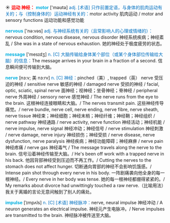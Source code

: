 ☀ <font color="red">**运动 神经：**</font>
<font color="sky blue">**motor**</font> ['məʊtə] 
<font color="#0070c0">adj. [术语] 只作前置定语，与身体的肌肉运动有关的；与（控制身体的）运动神经有关的：</font>motor activity 肌肉运动 / motor and sensory functions 运动功能和感觉功能

<font color="sky blue">**nervous**</font> ['nə:vəs] 
<font color="#0070c0">adj. 与神经系统有关的（且常影响人的心理或情绪的）：</font>nervous condition, nervous disease, nervous disorder 神经系统疾病；神经紊乱 / She was in a state of nervous exhaustion. 她的神经处于极度疲劳的状态。

<font color="sky blue">**message**</font> ['mesɪdӡ] 
<font color="#0070c0">n. [C] 大脑传输给身体某个部位（或某个身体部位传输给大脑）的信息：</font>The message arrives in your brain in a fraction of a second. 信息瞬间便可传输到大脑。
           
<font color="sky blue">**nerve**</font> [nɜ:v; 美 nɜ:rv]
<font color="#0070c0">n. [C] 神经：</font>pinched（美）, trapped（英） nerve 受压迫的神经 / sensitive nerve 敏感的神经 / damaged nerve 受损的神经 / facial, optic, sciatic, spinal nerve 面神经；视神经；坐骨神经；脊神经 / peripheral nerve 外周神经 / sensory nerve 感觉神经 / The nerve runs from the eye to the brain. 这根神经连接眼睛和大脑。/ The nerves transmit pain. 这些神经传导痛觉。/ nerve bundle, nerve cell, nerve ending, nerve fibre, nerve sheath, nerve tissue 神经束；神经细胞；神经末梢；神经纤维；神经鞘；神经组织 / nerve pathway 神经通路 / nerve activity, nerve function 神经活动；神经机能 / nerve impulse, nerve signal 神经冲动；神经信号 / nerve stimulation 神经刺激 / nerve damage, nerve injury 神经损伤；神经受损 / nerve disease, nerve dysfunction, nerve paralysis 神经疾病；神经功能障碍；神经麻痹 / nerve pain 神经疼痛 / nerve gas 神经毒气 / The message travels along the nerve to the brain. 信号沿着神经传输至大脑。/ He's been off work with a trapped nerve in his back. 他因背部神经受到压迫而不再工作。/ Cutting the nerves to the stomach does not affect hunger. 切断通向胃部的神经不会影响饥饿感。/ Intense pain shot through every nerve in his body. 一阵剧痛袭向他全身的每一根神经。/ Every nerve in her body was tense. 她的每一根神经都绷得紧紧的。/ My remarks about divorce had unwittingly touched a raw nerve.（比喻用法）我关于离婚的言论无意间触到了别人的痛处。
           
<font color="sky blue">**impulse**</font> [ˈɪmpʌls]
<font color="#0070c0">n. [C] [术语] 神经脉冲：</font>nerve, neural impulse 神经冲动 / A neuron generates an electrical impulse. 神经元产生电脉冲。/ Nerve impulses are transmitted to the brain. 神经脉冲被传送至大脑。



